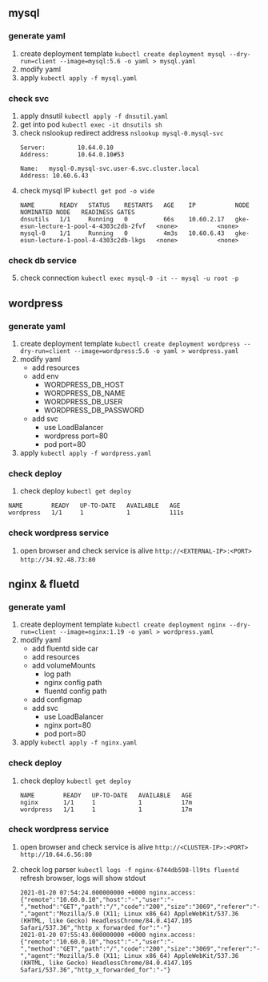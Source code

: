 ## mysql
### generate yaml
1. create deployment template
  `kubectl create deployment mysql --dry-run=client --image=mysql:5.6 -o yaml > mysql.yaml`
2. modify yaml
3. apply
   `kubectl apply -f mysql.yaml`

### check svc
1. apply dnsutil
   `kubectl apply -f dnsutil.yaml`
2. get into pod
   `kubectl exec -it dnsutils sh`
3. check nslookup redirect address
   `nslookup mysql-0.mysql-svc`
   ```
   Server:         10.64.0.10
   Address:        10.64.0.10#53

   Name:   mysql-0.mysql-svc.user-6.svc.cluster.local
   Address: 10.60.6.43
   ```
4. check mysql IP
   `kubectl get pod -o wide`
   ```
   NAME       READY   STATUS    RESTARTS   AGE    IP           NODE                                      NOMINATED NODE   READINESS GATES
   dnsutils   1/1     Running   0          66s    10.60.2.17   gke-esun-lecture-1-pool-4-4303c2db-2fvf   <none>           <none>
   mysql-0    1/1     Running   0          4m3s   10.60.6.43   gke-esun-lecture-1-pool-4-4303c2db-lkgs   <none>           <none>
   ```
### check db service
5. check connection
  `kubectl exec mysql-0 -it -- mysql -u root -p`

## wordpress
### generate yaml
1. create deployment template
  `kubectl create deployment wordpress --dry-run=client --image=wordpress:5.6 -o yaml > wordpress.yaml`
2. modify yaml
   - add resources
   - add env
      - WORDPRESS_DB_HOST
      - WORDPRESS_DB_NAME
      - WORDPRESS_DB_USER
      - WORDPRESS_DB_PASSWORD
   - add svc
      - use LoadBalancer
      - wordpress port=80
      - pod port=80
3. apply
   `kubectl apply -f wordpress.yaml`

### check deploy
1. check deploy
  `kubectl get deploy`
  ```
  NAME        READY   UP-TO-DATE   AVAILABLE   AGE
  wordpress   1/1     1            1           111s
  ```

### check wordpress service
1. open browser and check service is alive
  `http://<EXTERNAL-IP>:<PORT>`
  `http://34.92.48.73:80`

## nginx & fluetd
### generate yaml
1. create deployment template
  `kubectl create deployment nginx --dry-run=client --image=nginx:1.19 -o yaml > wordpress.yaml`
2. modify yaml
   - add fluentd side car
   - add resources
   - add volumeMounts
      - log path
      - nginx config path
      - fluentd config path
   - add configmap
   - add svc
      - use LoadBalancer
      - nginx port=80
      - pod port=80
3. apply
   `kubectl apply -f nginx.yaml`

### check deploy
1. check deploy
   `kubectl get deploy`
   ```
   NAME        READY   UP-TO-DATE   AVAILABLE   AGE
   nginx       1/1     1            1           17m
   wordpress   1/1     1            1           17m
   ```

### check wordpress service
1. open browser and check service is alive
  `http://<CLUSTER-IP>:<PORT>`
  `http://10.64.6.56:80`

2. check log parser
   `kubectl logs -f nginx-6744db598-ll9ts fluentd`
   refresh browser, logs will show stdout
   ```
   2021-01-20 07:54:24.000000000 +0000 nginx.access: {"remote":"10.60.0.10","host":"-","user":"-","method":"GET","path":"/","code":"200","size":"3069","referer":"-","agent":"Mozilla/5.0 (X11; Linux x86_64) AppleWebKit/537.36 (KHTML, like Gecko) HeadlessChrome/84.0.4147.105 Safari/537.36","http_x_forwarded_for":"-"}
   2021-01-20 07:55:43.000000000 +0000 nginx.access: {"remote":"10.60.0.10","host":"-","user":"-","method":"GET","path":"/","code":"200","size":"3069","referer":"-","agent":"Mozilla/5.0 (X11; Linux x86_64) AppleWebKit/537.36 (KHTML, like Gecko) HeadlessChrome/84.0.4147.105 Safari/537.36","http_x_forwarded_for":"-"}
   ```
